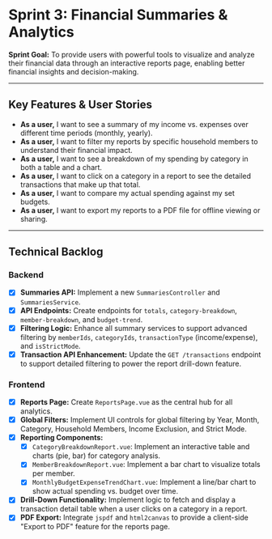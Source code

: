 # Sprint 3: Financial Summaries & Analytics

**Sprint Goal:** To provide users with powerful tools to visualize and analyze their financial data through an interactive reports page, enabling better financial insights and decision-making.

---

## Key Features & User Stories

- **As a user,** I want to see a summary of my income vs. expenses over different time periods (monthly, yearly).
- **As a user,** I want to filter my reports by specific household members to understand their financial impact.
- **As a user,** I want to see a breakdown of my spending by category in both a table and a chart.
- **As a user,** I want to click on a category in a report to see the detailed transactions that make up that total.
- **As a user,** I want to compare my actual spending against my set budgets.
- **As a user,** I want to export my reports to a PDF file for offline viewing or sharing.

---

## Technical Backlog

### Backend

- [x] **Summaries API:** Implement a new `SummariesController` and `SummariesService`.
- [x] **API Endpoints:** Create endpoints for `totals`, `category-breakdown`, `member-breakdown`, and `budget-trend`.
- [x] **Filtering Logic:** Enhance all summary services to support advanced filtering by `memberIds`, `categoryIds`, `transactionType` (income/expense), and `isStrictMode`.
- [x] **Transaction API Enhancement:** Update the `GET /transactions` endpoint to support detailed filtering to power the report drill-down feature.

### Frontend

- [x] **Reports Page:** Create `ReportsPage.vue` as the central hub for all analytics.
- [x] **Global Filters:** Implement UI controls for global filtering by Year, Month, Category, Household Members, Income Exclusion, and Strict Mode.
- [x] **Reporting Components:**
    - [x] `CategoryBreakdownReport.vue`: Implement an interactive table and charts (pie, bar) for category analysis.
    - [x] `MemberBreakdownReport.vue`: Implement a bar chart to visualize totals per member.
    - [x] `MonthlyBudgetExpenseTrendChart.vue`: Implement a line/bar chart to show actual spending vs. budget over time.
- [x] **Drill-Down Functionality:** Implement logic to fetch and display a transaction detail table when a user clicks on a category in a report.
- [x] **PDF Export:** Integrate `jspdf` and `html2canvas` to provide a client-side "Export to PDF" feature for the reports page.